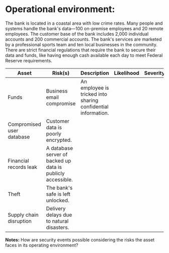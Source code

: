 # Operational environment:
The bank is located in a coastal area with low crime rates. Many people and systems handle the bank's data—100 on-premise employees and 20 remote employees. The customer base of the bank includes 2,000 individual accounts and 200 commercial accounts. The bank's services are marketed by a professional sports team and ten local businesses in the community. There are strict financial regulations that require the bank to secure their data and funds, like having enough cash available each day to meet Federal Reserve requirements.

| Asset                     | Risk(s)                     | Description                                                  | Likelihood | Severity | Priority |  
|---------------------------|-----------------------------|--------------------------------------------------------------|------------|----------|----------|
| Funds                     | Business email compromise   | An employee is tricked into sharing confidential information. |            |          |          |
| Compromised user database | Customer data is poorly encrypted. |                                                              |            |          |          |
| Financial records leak    | A database server of backed up data is publicly accessible. |                          |            |          |          |
| Theft                     | The bank's safe is left unlocked. |                                                              |            |          |          |
| Supply chain disruption   | Delivery delays due to natural disasters. |                        |            |          |          |

**Notes:**                 How are security events possible considering the risks the asset faces in its operating environment?

